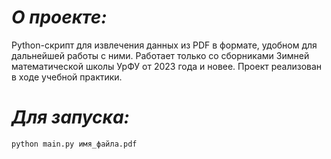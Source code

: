 # *О проекте:*
Python-скрипт для извлечения данных из PDF в формате, удобном для дальнейшей работы с ними.
Работает только со сборниками Зимней математической школы УрФУ от 2023 года и новее.
Проект реализован в ходе учебной практики.

# *Для запуска:*
`python main.py имя_файла.pdf`